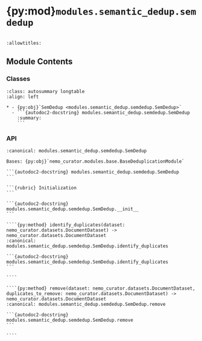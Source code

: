 # {py:mod}`modules.semantic_dedup.semdedup`

```{py:module} modules.semantic_dedup.semdedup
```

```{autodoc2-docstring} modules.semantic_dedup.semdedup
:allowtitles:
```

## Module Contents

### Classes

````{list-table}
:class: autosummary longtable
:align: left

* - {py:obj}`SemDedup <modules.semantic_dedup.semdedup.SemDedup>`
  - ```{autodoc2-docstring} modules.semantic_dedup.semdedup.SemDedup
    :summary:
    ```
````

### API

`````{py:class} SemDedup(config: nemo_curator.modules.config.SemDedupConfig, input_column: str = 'text', id_column: str = 'id', perform_removal: bool = False, logger: logging.Logger | str = './')
:canonical: modules.semantic_dedup.semdedup.SemDedup

Bases: {py:obj}`nemo_curator.modules.base.BaseDeduplicationModule`

```{autodoc2-docstring} modules.semantic_dedup.semdedup.SemDedup
```

```{rubric} Initialization
```

```{autodoc2-docstring} modules.semantic_dedup.semdedup.SemDedup.__init__
```

````{py:method} identify_duplicates(dataset: nemo_curator.datasets.DocumentDataset) -> nemo_curator.datasets.DocumentDataset
:canonical: modules.semantic_dedup.semdedup.SemDedup.identify_duplicates

```{autodoc2-docstring} modules.semantic_dedup.semdedup.SemDedup.identify_duplicates
```

````

````{py:method} remove(dataset: nemo_curator.datasets.DocumentDataset, duplicates_to_remove: nemo_curator.datasets.DocumentDataset) -> nemo_curator.datasets.DocumentDataset
:canonical: modules.semantic_dedup.semdedup.SemDedup.remove

```{autodoc2-docstring} modules.semantic_dedup.semdedup.SemDedup.remove
```

````

`````
